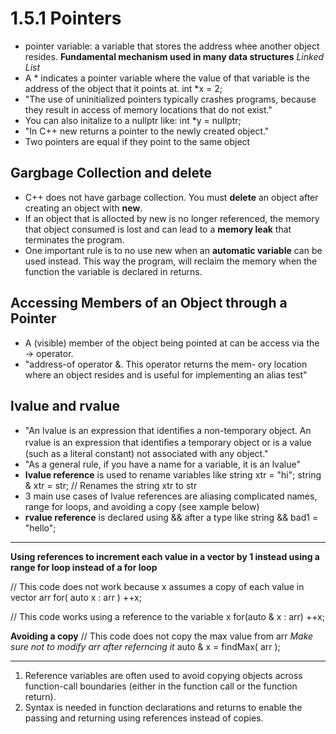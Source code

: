 # 1.5.1 Pointers

- pointer variable: a variable that stores the address whee another object resides. **Fundamental mechanism used in many data structures** *Linked List*
- A * indicates a pointer variable where the value of that variable is the address of the object that it points at.
    int *x = 2;
- "The use of uninitialized pointers typically crashes
programs, because they result in access of memory locations that do not exist."
- You can also initalize to a nullptr like:
    int *y = nullptr;
- "In C++ new returns a pointer to the newly created object."
- Two pointers are equal if they point to the same object

## Gargbage Collection and delete

- C++ does not have garbage collection. You must **delete** an object after creating an object with **new**. 
- If an object that is allocted by new is no longer referenced, the memory that object consumed is lost and can lead to a **memory leak** that terminates the program.
- One important rule is to no use new when an **automatic variable** can be used instead. This way the program, will reclaim the memory when the function the variable is declared in returns. 

## Accessing Members of an Object through a Pointer

- A (visible) member of the object being pointed at can be access via the -> operator.
- "address-of operator &. This operator returns the mem-
ory location where an object resides and is useful for implementing an alias test"

## lvalue and rvalue
- "An lvalue is an expression that identiﬁes a non-temporary object. An rvalue is an
expression that identiﬁes a temporary object or is a value (such as a literal constant) not
associated with any object."
- "As a general rule, if you have a name for a variable, it is an lvalue"
- **lvalue reference** is used to rename variables like
    string xtr = "hi";
    string & xtr = str; // Renames the string xtr to str
- 3 main use cases of lvalue references are aliasing complicated names, range for loops, and avoiding a copy (see xample below)
- **rvalue reference** is declared using && after a type like
    string && bad1 = "hello";

---

**Using references to increment each value in a vector by 1 instead using a range for loop instead of a for loop**

// This code does not work because x assumes a copy of each value in vector arr
    for( auto x : arr )
        ++x;

// This code works using a reference to the variable x
    for(auto & x : arr)
        ++x;

**Avoiding a copy**
// This code does not copy the max value from arr *Make sure not to modify arr after referncing it*
    auto & x = findMax( arr );

---

1. Reference variables are often used to avoid copying objects across function-call
boundaries (either in the function call or the function return).
2. Syntax is needed in function declarations and returns to enable the passing and
returning using references instead of copies.